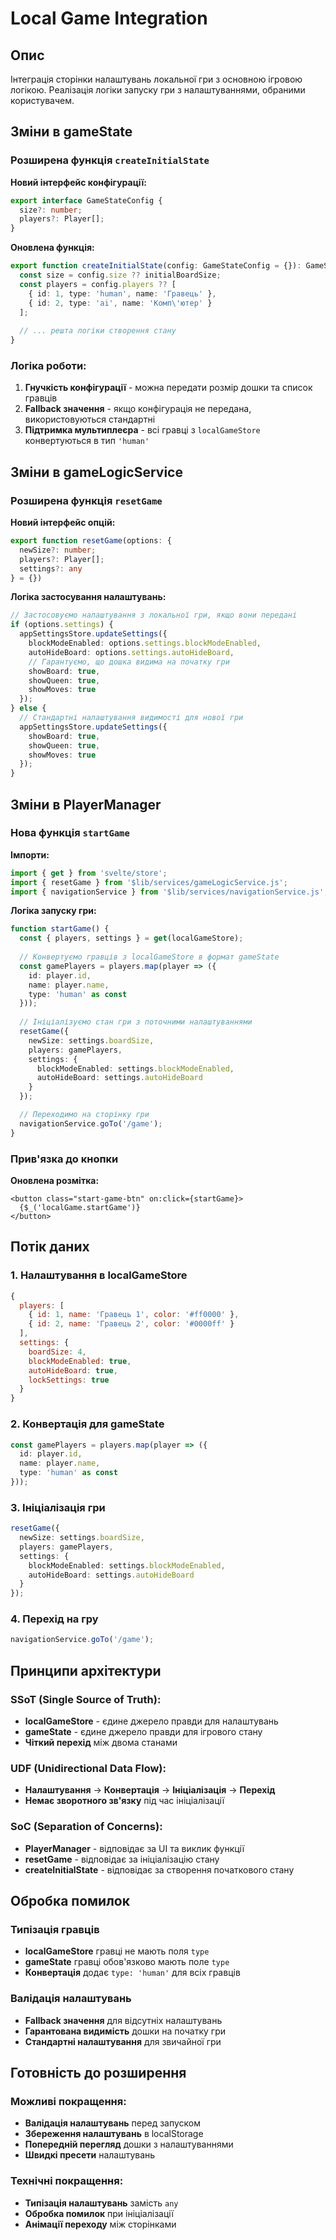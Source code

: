 # Local Game Integration

## Опис

Інтеграція сторінки налаштувань локальної гри з основною ігровою логікою. Реалізація логіки запуску гри з налаштуваннями, обраними користувачем.

## Зміни в gameState

### Розширена функція `createInitialState`

**Новий інтерфейс конфігурації:**
```typescript
export interface GameStateConfig {
  size?: number;
  players?: Player[];
}
```

**Оновлена функція:**
```typescript
export function createInitialState(config: GameStateConfig = {}): GameState {
  const size = config.size ?? initialBoardSize;
  const players = config.players ?? [
    { id: 1, type: 'human', name: 'Гравець' },
    { id: 2, type: 'ai', name: 'Комп\'ютер' }
  ];
  
  // ... решта логіки створення стану
}
```

### Логіка роботи:
1. **Гнучкість конфігурації** - можна передати розмір дошки та список гравців
2. **Fallback значення** - якщо конфігурація не передана, використовуються стандартні
3. **Підтримка мультиплеєра** - всі гравці з `localGameStore` конвертуються в тип `'human'`

## Зміни в gameLogicService

### Розширена функція `resetGame`

**Новий інтерфейс опцій:**
```typescript
export function resetGame(options: { 
  newSize?: number; 
  players?: Player[]; 
  settings?: any 
} = {})
```

**Логіка застосування налаштувань:**
```typescript
// Застосовуємо налаштування з локальної гри, якщо вони передані
if (options.settings) {
  appSettingsStore.updateSettings({
    blockModeEnabled: options.settings.blockModeEnabled,
    autoHideBoard: options.settings.autoHideBoard,
    // Гарантуємо, що дошка видима на початку гри
    showBoard: true,
    showQueen: true,
    showMoves: true
  });
} else {
  // Стандартні налаштування видимості для нової гри
  appSettingsStore.updateSettings({
    showBoard: true,
    showQueen: true,
    showMoves: true
  });
}
```

## Зміни в PlayerManager

### Нова функція `startGame`

**Імпорти:**
```typescript
import { get } from 'svelte/store';
import { resetGame } from '$lib/services/gameLogicService.js';
import { navigationService } from '$lib/services/navigationService.js';
```

**Логіка запуску гри:**
```typescript
function startGame() {
  const { players, settings } = get(localGameStore);
  
  // Конвертуємо гравців з localGameStore в формат gameState
  const gamePlayers = players.map(player => ({
    id: player.id,
    name: player.name,
    type: 'human' as const
  }));
  
  // Ініціалізуємо стан гри з поточними налаштуваннями
  resetGame({
    newSize: settings.boardSize,
    players: gamePlayers,
    settings: {
      blockModeEnabled: settings.blockModeEnabled,
      autoHideBoard: settings.autoHideBoard
    }
  });

  // Переходимо на сторінку гри
  navigationService.goTo('/game');
}
```

### Прив'язка до кнопки

**Оновлена розмітка:**
```svelte
<button class="start-game-btn" on:click={startGame}>
  {$_('localGame.startGame')}
</button>
```

## Потік даних

### 1. Налаштування в localGameStore
```javascript
{
  players: [
    { id: 1, name: 'Гравець 1', color: '#ff0000' },
    { id: 2, name: 'Гравець 2', color: '#0000ff' }
  ],
  settings: {
    boardSize: 4,
    blockModeEnabled: true,
    autoHideBoard: true,
    lockSettings: true
  }
}
```

### 2. Конвертація для gameState
```typescript
const gamePlayers = players.map(player => ({
  id: player.id,
  name: player.name,
  type: 'human' as const
}));
```

### 3. Ініціалізація гри
```typescript
resetGame({
  newSize: settings.boardSize,
  players: gamePlayers,
  settings: {
    blockModeEnabled: settings.blockModeEnabled,
    autoHideBoard: settings.autoHideBoard
  }
});
```

### 4. Перехід на гру
```typescript
navigationService.goTo('/game');
```

## Принципи архітектури

### SSoT (Single Source of Truth):
- **localGameStore** - єдине джерело правди для налаштувань
- **gameState** - єдине джерело правди для ігрового стану
- **Чіткий перехід** між двома станами

### UDF (Unidirectional Data Flow):
- **Налаштування** → **Конвертація** → **Ініціалізація** → **Перехід**
- **Немає зворотного зв'язку** під час ініціалізації

### SoC (Separation of Concerns):
- **PlayerManager** - відповідає за UI та виклик функції
- **resetGame** - відповідає за ініціалізацію стану
- **createInitialState** - відповідає за створення початкового стану

## Обробка помилок

### Типізація гравців
- **localGameStore** гравці не мають поля `type`
- **gameState** гравці обов'язково мають поле `type`
- **Конвертація** додає `type: 'human'` для всіх гравців

### Валідація налаштувань
- **Fallback значення** для відсутніх налаштувань
- **Гарантована видимість** дошки на початку гри
- **Стандартні налаштування** для звичайної гри

## Готовність до розширення

### Можливі покращення:
- **Валідація налаштувань** перед запуском
- **Збереження налаштувань** в localStorage
- **Попередній перегляд** дошки з налаштуваннями
- **Швидкі пресети** налаштувань

### Технічні покращення:
- **Типізація налаштувань** замість `any`
- **Обробка помилок** при ініціалізації
- **Анімації переходу** між сторінками 